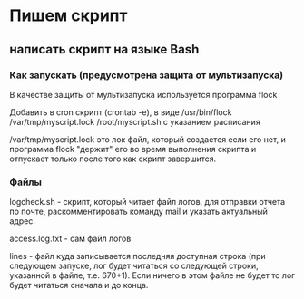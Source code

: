 <h1>Пишем скрипт</h1>
<h2>написать скрипт на языке Bash</h2>

<h3>Как запускать (предусмотрена защита от мультизапуска)</h3>

<p>В качестве защиты от мультизапуска используется программа flock

Добавить в cron скрипт (crontab -e), в виде /usr/bin/flock /var/tmp/myscript.lock /root/myscript.sh с указанием расписания
  
/var/tmp/myscript.lock это лок файл, который создается если его нет, и программа flock "держит" его во время выполнения скрипта и отпускает только после того как скрипт завершится.
</p>

<h3>Файлы</h3>

<p>logcheck.sh - скрипт, который читает файл логов, для отправки отчета по почте, раскомментировать команду mail и указать актуальный адрес. 
    <p>access.log.txt - сам файл логов</p>
    <p>lines - файл куда записывается последняя доступная строка (при следующем запуске, лог будет читаться со следующей строки, указанной в файле, т.е. 670+1). Если ничего в этом файле не будет то лог будет читаться сначала и до конца.</p>
</p>